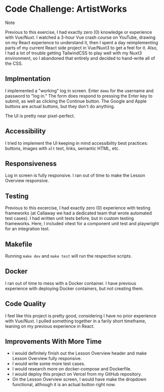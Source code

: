 # Code Challenge: ArtistWorks

> [!NOTE]
> Previous to this exercise, I had exactly zero (0) knowledge or experience with Vue/Nuxt. I watched a 3-hour Vue crash course on YouTube, drawing on my React experience to understand it, then I spent a day reimplementing parts of my current React side project in Vue/Nuxt3 to get a feel for it. Also, I had a lot of trouble getting TailwindCSS to play well with my Nuxt3 environment, so I abandoned that entirely and decided to hand-write all of the CSS.

## Implmentation

I implemented a "working" log in screen. Enter `demo` for the username and password to "log in." The form does respond to pressing the Enter key to submit, as well as clicking the Continue button. The Google and Apple buttons are actual buttons, but they don't do anything.

The UI is pretty near pixel-perfect.

## Accessibility

I tried to implement the UI keeping in mind accessibility best practices: buttons, images with `alt` text, links, semantic HTML, etc.

## Responsiveness

Log in screen is fully responsive. I ran out of time to make the Lesson Overview responsive.

## Testing

Previous to this excercise, I had exactly zero (0) experience with testing frameworks (at Callaway we had a dedicated team that wrote automated test cases). I had written unit tests before, but in custom testing frameworks. Here, I included vitest for a component unit test and playwright for an integration test.

## Makefile

Running `make dev` and `make test` will run the respective scripts.

## Docker

I ran out of time to mess with a Docker container. I have previous experience with deploying Docker containers, but not creating them.

## Code Quality

I feel like this project is pretty good, considering I have no prior experience with Vue/Nuxt. I pulled something together in a farily short timeframe, leaning on my previous experience in React.

## Improvements With More Time

- I would definitely finish out the Lesson Overview header and make Lesson Overview fully responsive.
- I would write some more test cases.
- I would research more on docker-compose and Dockerfile.
- I would deploy this project on Vercel from my GitHub repository.
- On the Lesson Overview screen, I would have make the dropdown functional, although it is an actual button right now.
